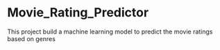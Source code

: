 # Movie_Rating_Predictor
This project build a machine learning model to predict the movie ratings based on genres
